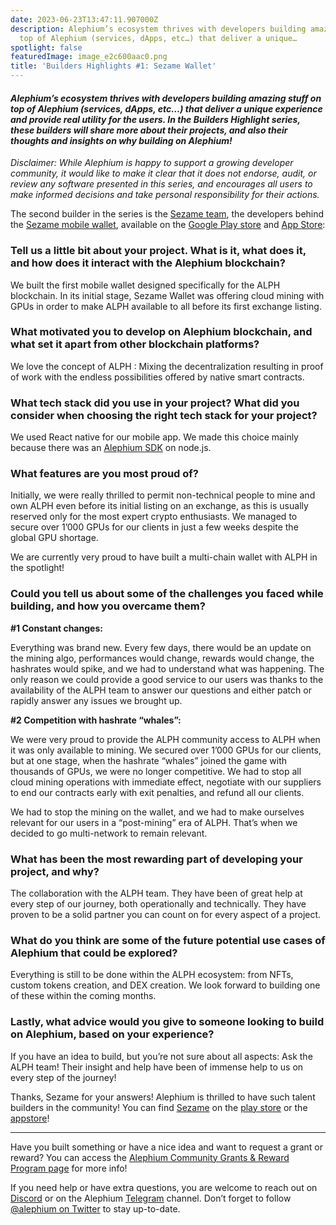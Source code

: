 ```yaml
---
date: 2023-06-23T13:47:11.907000Z
description: Alephium’s ecosystem thrives with developers building amazing stuff on
  top of Alephium (services, dApps, etc…) that deliver a unique…
spotlight: false
featuredImage: image_e2c600aac0.png
title: 'Builders Highlights #1: Sezame Wallet'
---
```


#### _Alephium’s ecosystem thrives with developers building amazing stuff on top of Alephium (services, dApps, etc…) that deliver a unique experience and provide real utility for the users. In the Builders Highlight series, these builders will share more about their projects, and also their thoughts and insights on why building on Alephium!_

_Disclaimer: While Alephium is happy to support a growing developer community, it would like to make it clear that it does not endorse, audit, or review any software presented in this series, and encourages all users to make informed decisions and take personal responsibility for their actions._

The second builder in the series is the [Sezame team](https://twitter.com/SesameWallet), the developers behind the [Sezame mobile wallet](https://sezame.app/), available on the [Google Play store](https://play.google.com/store/apps/details?id=org.maze2.sezamewallet) and [App Store](https://apps.apple.com/us/app/sezame-wallet/id1618252953):

### Tell us a little bit about your project. What is it, what does it, and how does it interact with the Alephium blockchain?

We built the first mobile wallet designed specifically for the ALPH blockchain. In its initial stage, Sezame Wallet was offering cloud mining with GPUs in order to make ALPH available to all before its first exchange listing.

### What motivated you to develop on Alephium blockchain, and what set it apart from other blockchain platforms?

We love the concept of ALPH : Mixing the decentralization resulting in proof of work with the endless possibilities offered by native smart contracts.

### What tech stack did you use in your project? What did you consider when choosing the right tech stack for your project?

We used React native for our mobile app. We made this choice mainly because there was an [Alephium SDK](https://github.com/alephium/alephium-web3) on node.js.

### What features are you most proud of?

Initially, we were really thrilled to permit non-technical people to mine and own ALPH even before its initial listing on an exchange, as this is usually reserved only for the most expert crypto enthusiasts. We managed to secure over 1’000 GPUs for our clients in just a few weeks despite the global GPU shortage.

We are currently very proud to have built a multi-chain wallet with ALPH in the spotlight!

### Could you tell us about some of the challenges you faced while building, and how you overcame them?

**\#1 Constant changes:**

Everything was brand new. Every few days, there would be an update on the mining algo, performances would change, rewards would change, the hashrates would spike, and we had to understand what was happening. The only reason we could provide a good service to our users was thanks to the availability of the ALPH team to answer our questions and either patch or rapidly answer any issues we brought up.

**\#2 Competition with hashrate “whales”:**

We were very proud to provide the ALPH community access to ALPH when it was only available to mining. We secured over 1’000 GPUs for our clients, but at one stage, when the hashrate “whales” joined the game with thousands of GPUs, we were no longer competitive. We had to stop all cloud mining operations with immediate effect, negotiate with our suppliers to end our contracts early with exit penalties, and refund all our clients.

We had to stop the mining on the wallet, and we had to make ourselves relevant for our users in a “post-mining” era of ALPH. That’s when we decided to go multi-network to remain relevant.

### What has been the most rewarding part of developing your project, and why?

The collaboration with the ALPH team. They have been of great help at every step of our journey, both operationally and technically. They have proven to be a solid partner you can count on for every aspect of a project.

### What do you think are some of the future potential use cases of Alephium that could be explored?

Everything is still to be done within the ALPH ecosystem: from NFTs, custom tokens creation, and DEX creation. We look forward to building one of these within the coming months.

### Lastly, what advice would you give to someone looking to build on Alephium, based on your experience?

If you have an idea to build, but you’re not sure about all aspects: Ask the ALPH team! Their insight and help have been of immense help to us on every step of the journey!

Thanks, Sezame for your answers! Alephium is thrilled to have such talent builders in the community! You can find [Sezame](https://sezame.app/) on the [play store](https://play.google.com/store/apps/details?id=org.maze2.sezamewallet) or the [appstore](https://apps.apple.com/us/app/sezame-wallet/id1618252953)!

---

Have you built something or have a nice idea and want to request a grant or reward? You can access the [Alephium Community Grants &amp; Reward Program page](https://github.com/alephium/community/blob/master/Grant%26RewardProgram.md) for more info!

If you need help or have extra questions, you are welcome to reach out on [Discord](/discord) or on the Alephium [Telegram](https://t.me/alephiumgroup) channel. Don’t forget to follow [@alephium on Twitter](https://twitter.com/alephium) to stay up-to-date.
